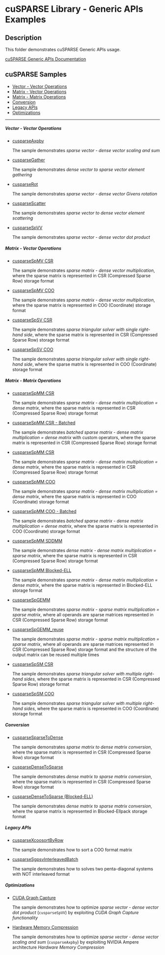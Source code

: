 # cuSPARSE Library - Generic APIs Examples

## Description

This folder demonstrates cuSPARSE Generic APIs usage.

[cuSPARSE Generic APIs Documentation](https://docs.nvidia.com/cuda/cusparse/index.html#cusparse-generic-api-reference)

## cuSPARSE Samples

- [Vector - Vector Operations](#vector-vector-operations)
- [Matrix - Vector Operations](#matrix-vector-operations)
- [Matrix - Matrix Operations](#matrix-matrix-operations)
- [Conversion](#conversion)
- [Legacy APIs](#legacy-apis)
- [Optimizations](#optimizations)

---

##### Vector - Vector Operations

* [cusparseAxpby](axpby/)

    The sample demonstrates *sparse vector - dense vector scaling and sum*

* [cusparseGather](gather/)

    The sample demonstrates *dense vector to sparse vector element gathering*

* [cusparseRot](rot/)

    The sample demonstrates *sparse vector - dense vector Givens rotation*

* [cusparseScatter](scatter/)

    The sample demonstrates *sparse vector to dense vector element scattering*

* [cusparseSpVV](spvv/)

    The sample demonstrates *sparse vector - dense vector dot product*

##### Matrix - Vector Operations

* [cusparseSpMV CSR](spmv_csr/)

    The sample demonstrates *sparse matrix - dense vector multiplication*, where the sparse matrix is represented in CSR (Compressed Sparse Row) storage format

* [cusparseSpMV COO](spmv_coo/)

    The sample demonstrates *sparse matrix - dense vector multiplication*, where the sparse matrix is represented in COO (Coordinate) storage format

* [cusparseSpSV CSR](spsv_csr/)

    The sample demonstrates *sparse triangular solver with single right-hand side*, where the sparse matrix is represented in CSR (Compressed Sparse Row) storage format

* [cusparseSpSV COO](spsv_coo/)

    The sample demonstrates *sparse triangular solver with single right-hand side*, where the sparse matrix is represented in COO (Coordinate) storage format

##### Matrix - Matrix Operations

* [cusparseSpMM CSR](spmm_csr/)

    The sample demonstrates *sparse matrix - dense matrix multiplication = dense matrix*, where the sparse matrix is represented in CSR (Compressed Sparse Row) storage format

* [cusparseSpMM CSR - Batched](spmm_csr_batched/)

    The sample demonstrates *batched sparse matrix - dense matrix multiplication = dense matrix* with custom operators, where the sparse matrix is represented in CSR (Compressed Sparse Row) storage format

* [cusparseSpMM CSR](spmm_csr_op/)

    The sample demonstrates *sparse matrix - dense matrix multiplication = dense matrix*, where the sparse matrix is represented in CSR (Compressed Sparse Row) storage format

* [cusparseSpMM COO](spmm_coo/)

    The sample demonstrates *sparse matrix - dense matrix multiplication = dense matrix*, where the sparse matrix is represented in COO (Coordinate) storage format

* [cusparseSpMM COO - Batched](spmm_coo_batched/)

    The sample demonstrates *batched sparse matrix - dense matrix multiplication = dense matrix*, where the sparse matrix is represented in COO (Coordinate) storage format

* [cusparseSpMM SDDMM](sddmm_csr/)

    The sample demonstrates *dense matrix - dense matrix multiplication = sparse matrix*, where the sparse matrix is represented in CSR (Compressed Sparse Row) storage format

* [cusparseSpMM Blocked-ELL](spmm_blockedell/)

    The sample demonstrates *sparse matrix - dense matrix multiplication = dense matrix*, where the sparse matrix is represented in Blocked-ELL storage format

* [cusparseSpGEMM](spgemm/)

    The sample demonstrates *sparse matrix - sparse matrix multiplication = sparse matrix*, where all operands are sparse matrices represented in CSR (Compressed Sparse Row) storage format

* [cusparseSpGEMM_reuse](spgemm_reuse/)

    The sample demonstrates *sparse matrix - sparse matrix multiplication = sparse matrix*, where all operands are sparse matrices represented in CSR (Compressed Sparse Row) storage format and the structure of the output matrix can be reused multiple times

* [cusparseSpSM CSR](spsm_csr/)

    The sample demonstrates *sparse triangular solver with multiple right-hand sides*, where the sparse matrix is represented in CSR (Compressed Sparse Row) storage format

* [cusparseSpSM COO](spsm_coo/)

    The sample demonstrates *sparse triangular solver with multiple right-hand sides*, where the sparse matrix is represented in COO (Coordinate) storage format

##### Conversion

* [cusparseSparseToDense](sparse2dense_csr/)

    The sample demonstrates *sparse matrix to dense matrix conversion*, where the sparse matrix is represented in CSR (Compressed Sparse Row) storage format

* [cusparseDenseToSparse](dense2sparse_csr/)

    The sample demonstrates *dense matrix to sparse matrix conversion*, where the sparse matrix is represented in CSR (Compressed Sparse Row) storage format

* [cusparseDenseToSparse (Blocked-ELL)](dense2sparse_blockedell/)

    The sample demonstrates *dense matrix to sparse matrix conversion*, where the sparse matrix is represented in Blocked-Ellpack storage format

##### Legacy APIs

* [cusparseXcoosortByRow](coosort/)

    The sample demonstrates how to sort a COO format matrix

* [cusparseSgpsvInterleavedBatch](gpsvInterleavedBatch/)

    The sample demonstrates how to solves two penta-diagonal systems with NOT interleaved format

##### Optimizations

* [CUDA Graph Capture](graph_capture/)

    The sample demonstrates how to optimize *sparse vector - dense vector dot product* (`cusparseSpVV`) by exploiting *CUDA Graph Capture functionality*

* [Hardware Memory Compression](compression/)

    The sample demonstrates how to optimize *sparse vector - dense vector scaling and sum* (`cusparseAxpby`) by exploiting NVIDIA Ampere architecture *Hardware Memory Compression*

